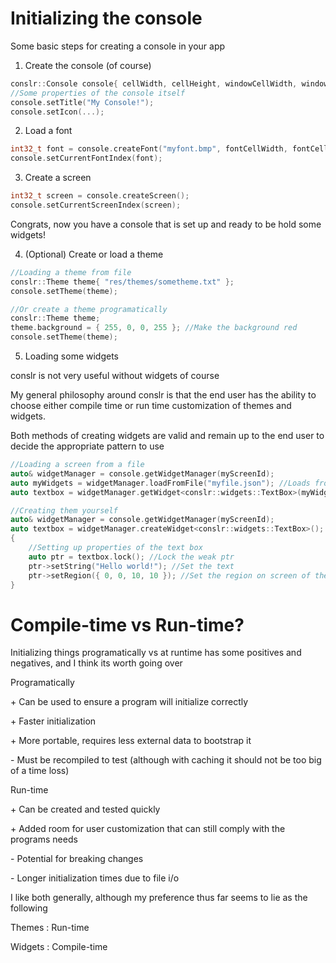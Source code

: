 # Initializing the console

Some basic steps for creating a console in your app

1. Create the console (of course)
```c++
conslr::Console console{ cellWidth, cellHeight, windowCellWidth, windowCellHeight };
//Some properties of the console itself
console.setTitle("My Console!");
console.setIcon(...);
```

2. Load a font
```c++
int32_t font = console.createFont("myfont.bmp", fontCellWidth, fontCellHeight);
console.setCurrentFontIndex(font);
```

3. Create a screen
```c++
int32_t screen = console.createScreen();
console.setCurrentScreenIndex(screen);
```

Congrats, now you have a console that is set up and ready to be hold some widgets!

4. (Optional) Create or load a theme
```c++
//Loading a theme from file
conslr::Theme theme{ "res/themes/sometheme.txt" };
console.setTheme(theme);

//Or create a theme programatically
conslr::Theme theme;
theme.background = { 255, 0, 0, 255 }; //Make the background red
console.setTheme(theme);
```

5. Loading some widgets

conslr is not very useful without widgets of course

My general philosophy around conslr is that the end user has the ability to choose either compile time or run time customization of themes and widgets.

Both methods of creating widgets are valid and remain up to the end user to decide the appropriate pattern to use

```c++
//Loading a screen from a file
auto& widgetManager = console.getWidgetManager(myScreenId);
auto myWidgets = widgetManager.loadFromFile("myfile.json"); //Loads from file and returns a map of the widgets
auto textbox = widgetManager.getWidget<conslr::widgets::TextBox>(myWidgets.at("MyTextBox1"));

//Creating them yourself
auto& widgetManager = console.getWidgetManager(myScreenId);
auto textbox = widgetManager.createWidget<conslr::widgets::TextBox>();
{
    //Setting up properties of the text box
    auto ptr = textbox.lock(); //Lock the weak ptr
    ptr->setString("Hello world!"); //Set the text
    ptr->setRegion({ 0, 0, 10, 10 }); //Set the region on screen of the textbox
}
```

# Compile-time vs Run-time?

Initializing things programatically vs at runtime has some positives and negatives, and I think its worth going over

Programatically

\+ Can be used to ensure a program will initialize correctly

\+ Faster initialization

\+ More portable, requires less external data to bootstrap it

\- Must be recompiled to test (although with caching it should not be too big of a time loss)

Run-time

\+ Can be created and tested quickly

\+ Added room for user customization that can still comply with the programs needs

\- Potential for breaking changes

\- Longer initialization times due to file i/o

I like both generally, although my preference thus far seems to lie as the following

Themes : Run-time

Widgets : Compile-time
